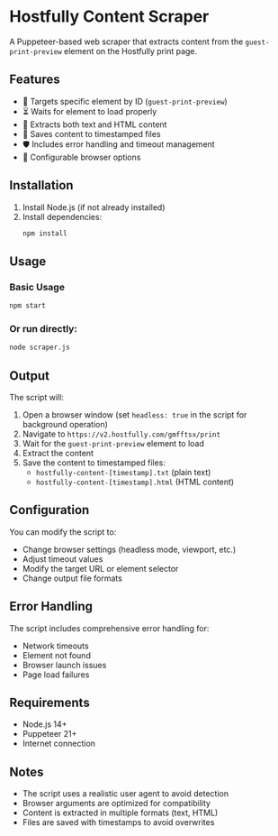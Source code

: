 # Hostfully Content Scraper

A Puppeteer-based web scraper that extracts content from the `guest-print-preview` element on the Hostfully print page.

## Features

- 🎯 Targets specific element by ID (`guest-print-preview`)
- ⏳ Waits for element to load properly
- 📄 Extracts both text and HTML content
- 💾 Saves content to timestamped files
- 🛡️ Includes error handling and timeout management
- 🚀 Configurable browser options

## Installation

1. Install Node.js (if not already installed)
2. Install dependencies:
   ```bash
   npm install
   ```

## Usage

### Basic Usage

```bash
npm start
```

### Or run directly:

```bash
node scraper.js
```

## Output

The script will:

1. Open a browser window (set `headless: true` in the script for background operation)
2. Navigate to `https://v2.hostfully.com/gmfftsx/print`
3. Wait for the `guest-print-preview` element to load
4. Extract the content
5. Save the content to timestamped files:
   - `hostfully-content-[timestamp].txt` (plain text)
   - `hostfully-content-[timestamp].html` (HTML content)

## Configuration

You can modify the script to:

- Change browser settings (headless mode, viewport, etc.)
- Adjust timeout values
- Modify the target URL or element selector
- Change output file formats

## Error Handling

The script includes comprehensive error handling for:

- Network timeouts
- Element not found
- Browser launch issues
- Page load failures

## Requirements

- Node.js 14+
- Puppeteer 21+
- Internet connection

## Notes

- The script uses a realistic user agent to avoid detection
- Browser arguments are optimized for compatibility
- Content is extracted in multiple formats (text, HTML)
- Files are saved with timestamps to avoid overwrites

